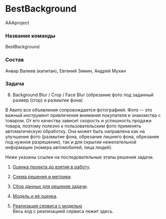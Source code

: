 # BestBackground
AAAproject

### Название команды
BestBackground

### Состав
Анвар Валеев (капитан), Евгений Зимин, Андрей Мухин

### Задача
08.  Background Blur / Crop / Face Blur (обрезание фото под заданный размер (crop) и размытие фона)

В Авито все объявления сопровождается фотографией. Фото -- это важный инструмент привлечения внимания покупателя и знакомства с товаром. От его качества зависит скорость и успешность продажи товара, поэтому полезно к пользовательским фото применять автоматическую обработку. Она может быть направлена как на улучшение фото (размытие фона, обрезание лишнего фона, обрезание под нужное разрешение), так и для скрытия нежелательной информации (номера автомобилей, лица людей).

Ниже указаны ссылки на последовательные этапы решения задачи.

1. [Оценка проекта до взятия в работу](Before_work/Before_work.md).

2. [Схема решения и метрики](Roadmap_and_metrics/Roadmap_and_metrics.md).

3. [Сбор данных для решения задачи](Data_preprocessing/Get_data.md).

4. [Модель и её оценка](Model_and_evaluation/Model_and_evaluation.md).

5. [Реализация сервиса с моделью](Service/Service.md) \
Весь код с реализацией сервиса лежит здесь.